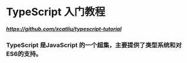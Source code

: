 # TypeScript 入门教程

##### https://github.com/xcatliu/typescript-tutorial

### TypeScript 是JavaScript 的一个超集，主要提供了类型系统和对ES6的支持。
